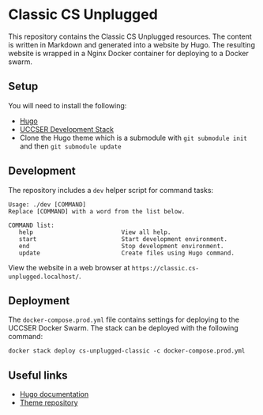 # Classic CS Unplugged

This repository contains the Classic CS Unplugged resources.
The content is written in Markdown and generated into a website by Hugo.
The resulting website is wrapped in a Nginx Docker container for deploying to a Docker swarm.

## Setup

You will need to install the following:

- [Hugo](https://gohugo.io/)
- [UCCSER Development Stack](https://github.com/uccser/uccser-development-stack)
- Clone the Hugo theme which is a submodule with `git submodule init` and then `git submodule update`

## Development

The repository includes a `dev` helper script for command tasks:

```
Usage: ./dev [COMMAND]
Replace [COMMAND] with a word from the list below.

COMMAND list:
   help                         View all help.
   start                        Start development environment.
   end                          Stop development environment.
   update                       Create files using Hugo command.
```

View the website in a web browser at `https://classic.cs-unplugged.localhost/`.

## Deployment

The `docker-compose.prod.yml` file contains settings for deploying to the UCCSER Docker Swarm.
The stack can be deployed with the following command:

```
docker stack deploy cs-unplugged-classic -c docker-compose.prod.yml
```

## Useful links

- [Hugo documentation](https://gohugo.io/documentation/)
- [Theme repository](https://github.com/alex-shpak/hugo-book)

